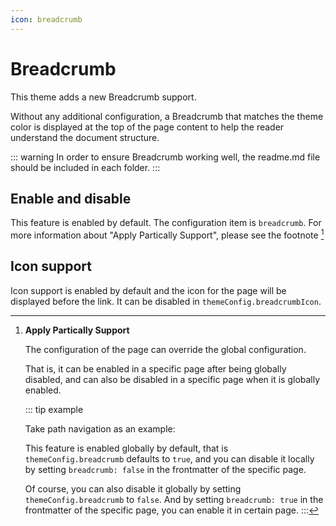 ```yaml
---
icon: breadcrumb
---
```


# Breadcrumb

This theme adds a new Breadcrumb support.

Without any additional configuration, a Breadcrumb that matches the theme color is displayed at the top of the page content to help the reader understand the document structure.

::: warning
In order to ensure Breadcrumb working well, the readme.md file should be included in each folder.
:::

## Enable and disable <MyBadge text="Apply Partically Support" />

This feature is enabled by default. The configuration item is `breadcrumb`. For more information about "Apply Partically Support", please see the footnote [^applypartically]

## Icon support

Icon support is enabled by default and the icon for the page will be displayed before the link. It can be disabled in `themeConfig.breadcrumbIcon`.

[^applypartically]: **Apply Partically Support**

    The configuration of the page can override the global configuration.

    That is, it can be enabled in a specific page after being globally disabled, and can also be disabled in a specific page when it is globally enabled.

    ::: tip example
    
    Take path navigation as an example:
    
    This feature is enabled globally by default, that is `themeConfig.breadcrumb` defaults to `true`, and you can disable it locally by setting `breadcrumb: false` in the frontmatter of the specific page.
    
    Of course, you can also disable it globally  by setting `themeConfig.breadcrumb` to `false`. And by setting `breadcrumb: true` in the frontmatter of the specific page, you can enable it in certain page.
    :::
